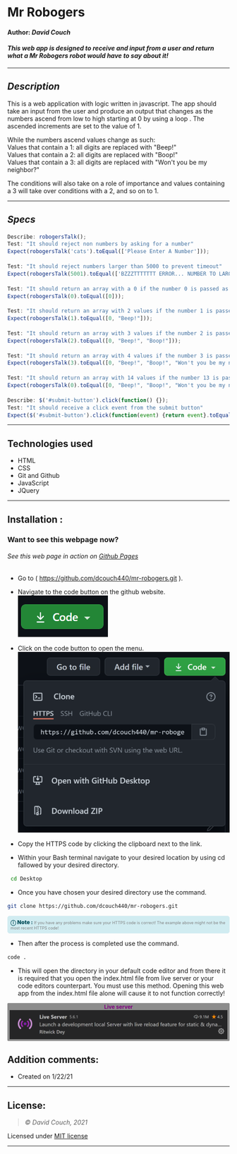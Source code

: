 # Mr Robogers

#### Author: *David Couch*

#### *This web app is designed to receive and input from a user and return what a Mr Robogers robot would have to say about it!*

* * *
## *Description*
This is a web application with logic written in javascript. The app should take an input from the user and produce an output that changes as the numbers ascend from low to high starting at 0 by using a loop . The ascended increments are set to the value of 1.

While the numbers ascend values change as such:\
Values that contain a 1: all digits are replaced with "Beep!"\
Values that contain a 2: all digits are replaced with "Boop!"\
Values that contain a 3: all digits are replaced with "Won't you be my neighbor?"

The conditions will also take on a role of importance and values containing a 3 will take over conditions with a 2, and so on to 1.

* * *
## *Specs*
```javascript
Describe: robogersTalk();
Test: "It should reject non numbers by asking for a number"
Expect(robogersTalk('cats').toEqual(['Please Enter A Number']));

Test: "It should reject numbers larger than 5000 to prevent timeout"
Expect(robogersTalk(5001).toEqual(['BZZZTTTTTTT ERROR... NUMBER TO LARGE']));

Test: "It should return an array with a 0 if the number 0 is passed as an argument"
Expect(robogersTalk(0).toEqual([0]));

Test: "It should return an array with 2 values if the number 1 is passed as an argument"
Expect(robogersTalk(1).toEqual([0, "Beep!"]));

Test: "It should return an array with 3 values if the number 2 is passed as an argument"
Expect(robogersTalk(2).toEqual([0, "Beep!", "Boop!"]));

Test: "It should return an array with 4 values if the number 3 is passed as an argument"
Expect(robogersTalk(3).toEqual([0, "Beep!", "Boop!", "Won't you be my neighbor?"]));

Test: "It should return an array with 14 values if the number 13 is passed as an argument"
Expect(robogersTalk(0).toEqual([0, "Beep!", "Boop!", "Won't you be my neighbor?", 4, 5, 6, 7, 8, 9, "Beep!", "Beep!", "Boop!", "Won't you be my neighbor?"]));

Describe: $('#submit-button').click(function() {});
Test: "It should receive a click event from the submit button"
Expect($('#submit-button').click(function(event) {return event}.toEqual(Jquery.Event {originalEvent: MouseEvent, type: "click", target: button#submit-button}));
```
* * *

## Technologies used
* HTML
* CSS
* Git and Github
* JavaScript
* JQuery

* * *

## Installation : 
### Want to see this webpage now?
###### See this web page in action on [Github Pages]()

* Go to ( https://github.com/dcouch440/mr-robogers.git ).

*  Navigate to the code button on the github website.\
![Code button](/img/README/code.PNG)

* Click on the code button to open the menu.\
![Github Repo Example](/img/README/HTTPS.PNG)

- Copy the HTTPS code by clicking the clipboard next to the link.

- Within your Bash terminal navigate to your desired location by using cd fallowed by your desired directory.
```bash
 cd Desktop
``` 

- Once you have chosen your desired directory use the command.
```bash 
git clone https://github.com/dcouch440/mr-robogers.git
```

<div 
  style="
    background-color: #d1ecf1; 
    color: grey; padding: 6px; 
    font-size: 9px; 
    border-radius: 5px; 
    border: 1px solid #d4ecf1; 
    margin-bottom: 12px"
> 
  <span 
    style="
      font-size: 12px; 
      font-weight: 600; 
      color: #0c5460;"
  >
    ⓘ
  </span>
  <span 
    style="
      font-size: 12px; 
      font-weight: 900; 
      color: #0c5460;
      margin-bottom: 24px"
  >
    Note : 
  </span> 
  If you have any problems make sure your HTTPS code is correct! The example above might not be the most recent HTTPS code!
</div>


* Then after the process is completed use the command.

``` bash
code .
```
* This will open the directory in your default code editor and from there it is required that you open the index.html file from live server or your code editors counterpart. You must use this method. Opening this web app from the index.html file alone will cause it to not function correctly!

<p 
  style="
    font-size: 12px; 
    background-color: #8c8c8c; 
    border-radius: 2px; 
    padding: 1px 5px; 
    text-align: center; 
    color: white; 
    margin-bottom: 24px"
>
  <span style="font-weight: 700; color: purple">Live server</span>
  <img src="img/README/liveserver.PNG">
</p>


## Addition comments:
* Created on 1/22/21

* * *

## License:
> *&copy; David Couch, 2021*

Licensed under [MIT license](https://mit-license.org/)

* * *
